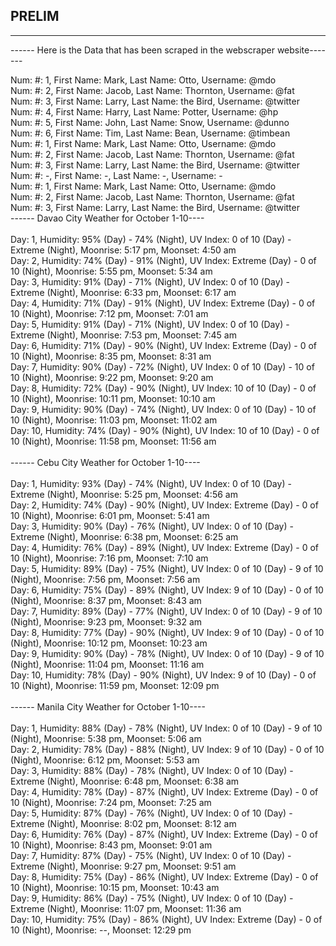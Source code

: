 ## PRELIM
----------------------------------

------ Here is the Data that has been scraped in the webscraper website-------

 Num: #: 1, First Name: Mark, Last Name: Otto, Username: @mdo
 <br>
 Num: #: 2, First Name: Jacob, Last Name: Thornton, Username: @fat
 <br>
 Num: #: 3, First Name: Larry, Last Name: the Bird, Username: @twitter
 <br>
 Num: #: 4, First Name: Harry, Last Name: Potter, Username: @hp
 <br>
 Num: #: 5, First Name: John, Last Name: Snow, Username: @dunno
 <br>
 Num: #: 6, First Name: Tim, Last Name: Bean, Username: @timbean
 <br>
 Num: #: 1, First Name: Mark, Last Name: Otto, Username: @mdo
 <br>
 Num: #: 2, First Name: Jacob, Last Name: Thornton, Username: @fat
 <br>
 Num: #: 3, First Name: Larry, Last Name: the Bird, Username: @twitter
 <br>
 Num: #: -, First Name: -, Last Name: -, Username: -
 <br>
 Num: #: 1, First Name: Mark, Last Name: Otto, Username: @mdo
 <br>
 Num: #: 2, First Name: Jacob, Last Name: Thornton, Username: @fat
 <br>
 Num: #: 3, First Name: Larry, Last Name: the Bird, Username: @twitter
 <br>
 ------ Davao City Weather for October 1-10----
 <br>
 <br>
 Day: 1, Humidity: 95% (Day) - 74% (Night), UV Index: 0 of 10 (Day) - Extreme (Night), Moonrise: 5:17 pm, Moonset: 4:50 am
 <br>
 Day: 2, Humidity: 74% (Day) - 91% (Night), UV Index: Extreme (Day) - 0 of 10 (Night), Moonrise: 5:55 pm, Moonset: 5:34 am
 <br>
 Day: 3, Humidity: 91% (Day) - 71% (Night), UV Index: 0 of 10 (Day) - Extreme (Night), Moonrise: 6:33 pm, Moonset: 6:17 am
 <br>
 Day: 4, Humidity: 71% (Day) - 91% (Night), UV Index: Extreme (Day) - 0 of 10 (Night), Moonrise: 7:12 pm, Moonset: 7:01 am
 <br>
 Day: 5, Humidity: 91% (Day) - 71% (Night), UV Index: 0 of 10 (Day) - Extreme (Night), Moonrise: 7:53 pm, Moonset: 7:45 am
 <br>
 Day: 6, Humidity: 71% (Day) - 90% (Night), UV Index: Extreme (Day) - 0 of 10 (Night), Moonrise: 8:35 pm, Moonset: 8:31 am
 <br>
 Day: 7, Humidity: 90% (Day) - 72% (Night), UV Index: 0 of 10 (Day) - 10 of 10 (Night), Moonrise: 9:22 pm, Moonset: 9:20 am
 <br>
 Day: 8, Humidity: 72% (Day) - 90% (Night), UV Index: 10 of 10 (Day) - 0 of 10 (Night), Moonrise: 10:11 pm, Moonset: 10:10 am
 <br>
 Day: 9, Humidity: 90% (Day) - 74% (Night), UV Index: 0 of 10 (Day) - 10 of 10 (Night), Moonrise: 11:03 pm, Moonset: 11:02 am
 <br>
 Day: 10, Humidity: 74% (Day) - 90% (Night), UV Index: 10 of 10 (Day) - 0 of 10 (Night), Moonrise: 11:58 pm, Moonset: 11:56 am
<br>
<br>
------ Cebu City Weather for October 1-10----
<br>
<br>
Day: 1, Humidity: 93% (Day) - 74% (Night), UV Index: 0 of 10 (Day) - Extreme (Night), Moonrise: 5:25 pm, Moonset: 4:56 am
<br>
Day: 2, Humidity: 74% (Day) - 90% (Night), UV Index: Extreme (Day) - 0 of 10 (Night), Moonrise: 6:01 pm, Moonset: 5:41 am
<br>
Day: 3, Humidity: 90% (Day) - 76% (Night), UV Index: 0 of 10 (Day) - Extreme (Night), Moonrise: 6:38 pm, Moonset: 6:25 am
<br>
Day: 4, Humidity: 76% (Day) - 89% (Night), UV Index: Extreme (Day) - 0 of 10 (Night), Moonrise: 7:16 pm, Moonset: 7:10 am
<br>
Day: 5, Humidity: 89% (Day) - 75% (Night), UV Index: 0 of 10 (Day) - 9 of 10 (Night), Moonrise: 7:56 pm, Moonset: 7:56 am
<br>
Day: 6, Humidity: 75% (Day) - 89% (Night), UV Index: 9 of 10 (Day) - 0 of 10 (Night), Moonrise: 8:37 pm, Moonset: 8:43 am
<br>
Day: 7, Humidity: 89% (Day) - 77% (Night), UV Index: 0 of 10 (Day) - 9 of 10 (Night), Moonrise: 9:23 pm, Moonset: 9:32 am
<br>
Day: 8, Humidity: 77% (Day) - 90% (Night), UV Index: 9 of 10 (Day) - 0 of 10 (Night), Moonrise: 10:12 pm, Moonset: 10:23 am
<br>
Day: 9, Humidity: 90% (Day) - 78% (Night), UV Index: 0 of 10 (Day) - 9 of 10 (Night), Moonrise: 11:04 pm, Moonset: 11:16 am
<br>
Day: 10, Humidity: 78% (Day) - 90% (Night), UV Index: 9 of 10 (Day) - 0 of 10 (Night), Moonrise: 11:59 pm, Moonset: 12:09 pm
<br>
<br>
------ Manila City Weather for October 1-10----
<br>
<br>
Day: 1, Humidity: 88% (Day) - 78% (Night), UV Index: 0 of 10 (Day) - 9 of 10 (Night), Moonrise: 5:38 pm, Moonset: 5:06 am
<br>
Day: 2, Humidity: 78% (Day) - 88% (Night), UV Index: 9 of 10 (Day) - 0 of 10 (Night), Moonrise: 6:12 pm, Moonset: 5:53 am
<br>
Day: 3, Humidity: 88% (Day) - 78% (Night), UV Index: 0 of 10 (Day) - Extreme (Night), Moonrise: 6:48 pm, Moonset: 6:38 am
<br>
Day: 4, Humidity: 78% (Day) - 87% (Night), UV Index: Extreme (Day) - 0 of 10 (Night), Moonrise: 7:24 pm, Moonset: 7:25 am
<br>
Day: 5, Humidity: 87% (Day) - 76% (Night), UV Index: 0 of 10 (Day) - Extreme (Night), Moonrise: 8:02 pm, Moonset: 8:12 am
<br>
Day: 6, Humidity: 76% (Day) - 87% (Night), UV Index: Extreme (Day) - 0 of 10 (Night), Moonrise: 8:43 pm, Moonset: 9:01 am
<br>
Day: 7, Humidity: 87% (Day) - 75% (Night), UV Index: 0 of 10 (Day) - Extreme (Night), Moonrise: 9:27 pm, Moonset: 9:51 am
<br>
Day: 8, Humidity: 75% (Day) - 86% (Night), UV Index: Extreme (Day) - 0 of 10 (Night), Moonrise: 10:15 pm, Moonset: 10:43 am
<br>
Day: 9, Humidity: 86% (Day) - 75% (Night), UV Index: 0 of 10 (Day) - Extreme (Night), Moonrise: 11:07 pm, Moonset: 11:36 am
<br>
Day: 10, Humidity: 75% (Day) - 86% (Night), UV Index: Extreme (Day) - 0 of 10 (Night), Moonrise: --, Moonset: 12:29 pm
